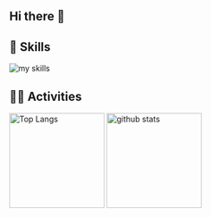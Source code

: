 ## Hi there 👋

<!--
**kocya-dev/kocya-dev** is a ✨ _special_ ✨ repository because its `README.md` (this file) appears on your GitHub profile.

Here are some ideas to get you started:

- 🔭 I’m currently working on ...
- 🌱 I’m currently learning ...
- 👯 I’m looking to collaborate on ...
- 🤔 I’m looking for help with ...
- 💬 Ask me about ...
- 📫 How to reach me: ...
- 😄 Pronouns: ...
- ⚡ Fun fact: ...
-->

## 🌱 Skills

<!-- icon list from https://arc.net/l/quote/zizyykfh -->
<img alt="my skills" src="https://skillicons.dev/icons?theme=dark&perline=7&i=c,cpp,cs,dotnet,js,ts,jest,nodejs,md,aws,github,windows,vscode,visualstudio" />
<br>

## 🏃‍♀️ Activities

<div align="left"> 
  <img alt="Top Langs" height="170px" src="https://github-readme-stats.vercel.app/api?username=kocya-dev&theme=light&layout=compact" />
  <img alt="github stats" height="170px" src="https://github-readme-stats.vercel.app/api/top-langs/?username=kocya-dev&theme=light&layout=compact" />
</div>
